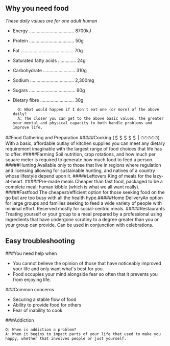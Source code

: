 ## Why you need food
*These daily values are for one adult human*
* Energy ................................... 8700kJ
* Protein ................................... 50g
* Fat ......................................... 70g
* Saturated fatty acids .............. 24g
* Carbohydrate ......................... 310g
* Sodium .................................. 2,300mg
* Sugars .................................... 90g
* Dietary fibre .......................... 30g




        Q: What would happen if I don't eat one (or more) of the above daily?
        A: The closer you can get to the above basic values, the greater your mental and physical capacity to both handle problems and improve life.

##Food Gathering and Preparation
#####Cooking (＄＄＄＄＄ | ⏱⏱⏱⏱⏱)
With a basic, affordable outlay of kitchen supplies you can meet any dietary requirement imaginable with the largest range of food choices that life has to offer.
#####Farming
Soil nutrition, crop rotations, and how much per square meter is required to generate how much food to feed a person.
#####Hunting
Available only to those that live in regions where regulation and licensing allowing for sustainable hunting, and natives of a country whose lifestyle depend upon it.
#####Leftovers
King of meals for the lazy-at-heart.
#####Pre-made meals
Cheaper than fast food, packaged to be a complete meal; human kibble (which is what we all want really).
#####Fastfood
The cheapest/efficient option for those seeking food on the go but are too busy with all the health hype.#####Home DeliveryAn option for large groups and families seeking to feed a wide variety of people with minimal effort. Reserved mostly for social-centric meals.
#####Restaurants
Treating yourself or your group to a meal prepared by a professional using ingredients that have undergone scrutiny to a degree greater than you or your group can provide. Can be used in conjunction with celebrations.

## Easy troubleshooting
###You need help when
* You cannot believe the opinion of those that have noticeably improved your life and only want what's best for you.
* Food occupies your mind alongside fear so often that it prevents you from enjoying life.

###Common concerns

* Securing a stable flow of food
* Ability to provide food for others
* Fear of inability to cook

###Addiction

    Q: When is addiction a problem?
    A: When it begins to impact parts of your life that used to make you happy, whether that involves people or just yourself.
